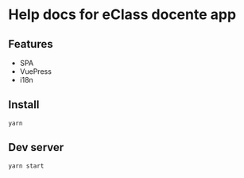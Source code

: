 # Help docs for eClass docente app

## Features

* SPA
* VuePress
* i18n

## Install

`yarn`

## Dev server

`yarn start`
